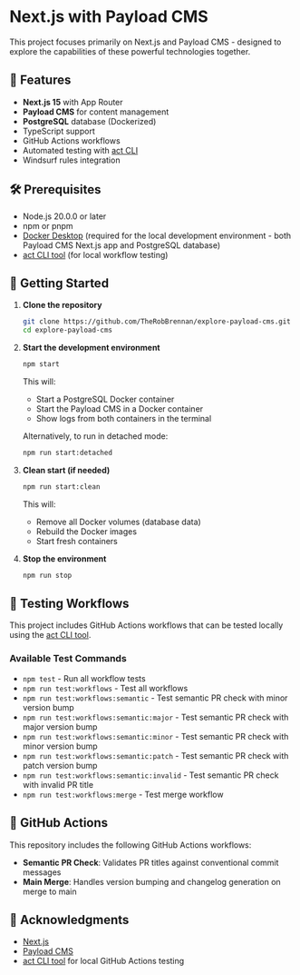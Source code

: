 # Next.js with Payload CMS

This project focuses primarily on Next.js and Payload CMS - designed to explore the capabilities of these powerful technologies together.

## 🚀 Features

- **Next.js 15** with App Router
- **Payload CMS** for content management
- **PostgreSQL** database (Dockerized)
- TypeScript support
- GitHub Actions workflows
- Automated testing with [act CLI](https://github.com/nektos/act)
- Windsurf rules integration

## 🛠️ Prerequisites

- Node.js 20.0.0 or later
- npm or pnpm
- [Docker Desktop](https://www.docker.com/products/docker-desktop/) (required for the local development environment - both Payload CMS Next.js app and PostgreSQL database)
- [act CLI tool](https://github.com/nektos/act) (for local workflow testing)

## 🚦 Getting Started

1. **Clone the repository**

   ```bash
   git clone https://github.com/TheRobBrennan/explore-payload-cms.git
   cd explore-payload-cms
   ```

2. **Start the development environment**

   ```bash
   npm start
   ```

   This will:
   - Start a PostgreSQL Docker container
   - Start the Payload CMS in a Docker container
   - Show logs from both containers in the terminal

   Alternatively, to run in detached mode:

   ```bash
   npm run start:detached
   ```

3. **Clean start (if needed)**

   ```bash
   npm run start:clean
   ```

   This will:
   - Remove all Docker volumes (database data)
   - Rebuild the Docker images
   - Start fresh containers

4. **Stop the environment**

   ```bash
   npm run stop
   ```

## 🧪 Testing Workflows

This project includes GitHub Actions workflows that can be tested locally using the [act CLI tool](https://github.com/nektos/act).

### Available Test Commands

- `npm test` - Run all workflow tests
- `npm run test:workflows` - Test all workflows
- `npm run test:workflows:semantic` - Test semantic PR check with minor version bump
- `npm run test:workflows:semantic:major` - Test semantic PR check with major version bump
- `npm run test:workflows:semantic:minor` - Test semantic PR check with minor version bump
- `npm run test:workflows:semantic:patch` - Test semantic PR check with patch version bump
- `npm run test:workflows:semantic:invalid` - Test semantic PR check with invalid PR title
- `npm run test:workflows:merge` - Test merge workflow

## 🤖 GitHub Actions

This repository includes the following GitHub Actions workflows:

- **Semantic PR Check**: Validates PR titles against conventional commit messages
- **Main Merge**: Handles version bumping and changelog generation on merge to main

## 🙏 Acknowledgments

- [Next.js](https://nextjs.org/)
- [Payload CMS](https://payloadcms.com/)
- [act CLI tool](https://github.com/nektos/act) for local GitHub Actions testing

